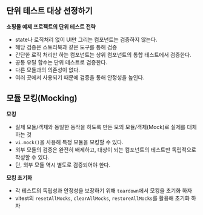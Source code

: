 ## 단위 테스트 대상 선정하기

**쇼핑몰 예제 프로젝트의 단위 테스트 전략**

- state나 로직처리 없이 UI만 그리는 컴포넌트는 검증하지 않는다.
- 해당 검증은 스토리북과 같은 도구를 통해 검증
- 간단한 로직 처리만 하는 컴포넌트는 상위 컴포넌트의 통합 테스트에서 검증한다.
- 공통 유틸 함수는 단위 테스트로 검증한다.
- 다른 모듈과의 의존성이 없다.
- 여러 곳에서 사용되기 때문에 검증을 통해 안정성을 높인다.

## 모듈 모킹(Mocking)

**모킹**

- 실제 모듈/객체와 동일한 동작을 하도록 만든 모의 모듈/객체(Mock)로 실제를 대체하는 것
- `vi.mock()`을 사용해 특정 모듈을 모킹할 수 있다.
- 외부 모듈의 검증은 완전히 배제하고, 대상이 되는 컴포넌트의 테스트만 독립적으로 작성할 수 있다.
- 단, 외부 모듈 역시 별도로 검증되어야 한다.

**모킹 초기화**

- 각 테스트의 독립성과 안정성을 보장하기 위해 `teardown`에서 모킹을 초기화 하자
- vitest의 `resetAllMocks`, `clearAllMocks`, `restoreAllMocks`를 활용해 초기화 하자

